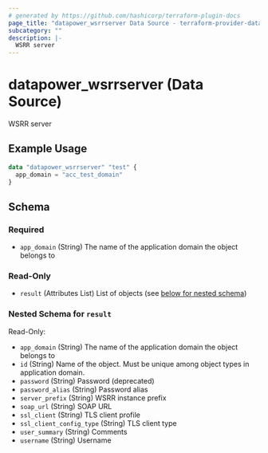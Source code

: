 ```yaml
---
# generated by https://github.com/hashicorp/terraform-plugin-docs
page_title: "datapower_wsrrserver Data Source - terraform-provider-datapower"
subcategory: ""
description: |-
  WSRR server
---
```


# datapower_wsrrserver (Data Source)

WSRR server

## Example Usage

```terraform
data "datapower_wsrrserver" "test" {
  app_domain = "acc_test_domain"
}
```

<!-- schema generated by tfplugindocs -->
## Schema

### Required

- `app_domain` (String) The name of the application domain the object belongs to

### Read-Only

- `result` (Attributes List) List of objects (see [below for nested schema](#nestedatt--result))

<a id="nestedatt--result"></a>
### Nested Schema for `result`

Read-Only:

- `app_domain` (String) The name of the application domain the object belongs to
- `id` (String) Name of the object. Must be unique among object types in application domain.
- `password` (String) Password (deprecated)
- `password_alias` (String) Password alias
- `server_prefix` (String) WSRR instance prefix
- `soap_url` (String) SOAP URL
- `ssl_client` (String) TLS client profile
- `ssl_client_config_type` (String) TLS client type
- `user_summary` (String) Comments
- `username` (String) Username
